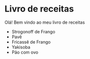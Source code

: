 # Livro de receitas

Olá! Bem vindo ao meu livro de receitas

- Strogonoff de Frango
- Pavê
- Fricassê de Frango
- Yakisoba
- Pão com ovo
